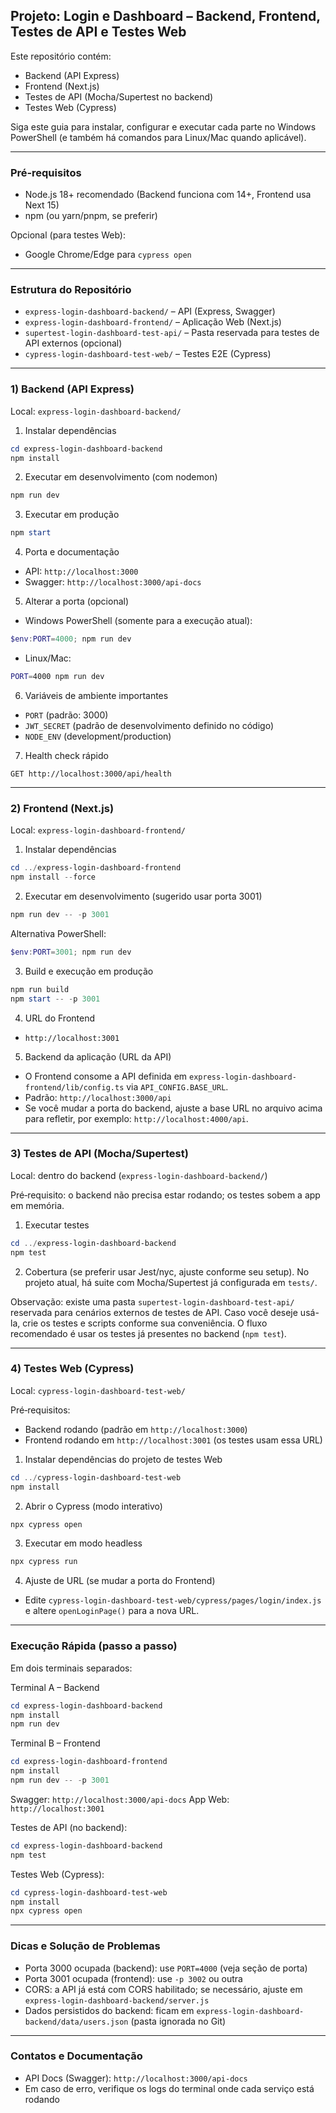 ## Projeto: Login e Dashboard – Backend, Frontend, Testes de API e Testes Web

Este repositório contém:
- Backend (API Express)
- Frontend (Next.js)
- Testes de API (Mocha/Supertest no backend)
- Testes Web (Cypress)

Siga este guia para instalar, configurar e executar cada parte no Windows PowerShell (e também há comandos para Linux/Mac quando aplicável).

---

### Pré‑requisitos
- Node.js 18+ recomendado (Backend funciona com 14+, Frontend usa Next 15)
- npm (ou yarn/pnpm, se preferir)

Opcional (para testes Web):
- Google Chrome/Edge para `cypress open`

---

### Estrutura do Repositório
- `express-login-dashboard-backend/` – API (Express, Swagger)
- `express-login-dashboard-frontend/` – Aplicação Web (Next.js)
- `supertest-login-dashboard-test-api/` – Pasta reservada para testes de API externos (opcional)
- `cypress-login-dashboard-test-web/` – Testes E2E (Cypress)

---

### 1) Backend (API Express)
Local: `express-login-dashboard-backend/`

1. Instalar dependências
```powershell
cd express-login-dashboard-backend
npm install
```

2. Executar em desenvolvimento (com nodemon)
```powershell
npm run dev
```

3. Executar em produção
```powershell
npm start
```

4. Porta e documentação
- API: `http://localhost:3000`
- Swagger: `http://localhost:3000/api-docs`

5. Alterar a porta (opcional)
- Windows PowerShell (somente para a execução atual):
```powershell
$env:PORT=4000; npm run dev
```
- Linux/Mac:
```bash
PORT=4000 npm run dev
```

6. Variáveis de ambiente importantes
- `PORT` (padrão: 3000)
- `JWT_SECRET` (padrão de desenvolvimento definido no código)
- `NODE_ENV` (development/production)

7. Health check rápido
```
GET http://localhost:3000/api/health
```

---

### 2) Frontend (Next.js)
Local: `express-login-dashboard-frontend/`

1. Instalar dependências
```powershell
cd ../express-login-dashboard-frontend
npm install --force
```

2. Executar em desenvolvimento (sugerido usar porta 3001)
```powershell
npm run dev -- -p 3001
```
Alternativa PowerShell:
```powershell
$env:PORT=3001; npm run dev
```

3. Build e execução em produção
```powershell
npm run build
npm start -- -p 3001
```

4. URL do Frontend
- `http://localhost:3001`

5. Backend da aplicação (URL da API)
- O Frontend consome a API definida em `express-login-dashboard-frontend/lib/config.ts` via `API_CONFIG.BASE_URL`.
- Padrão: `http://localhost:3000/api`
- Se você mudar a porta do backend, ajuste a base URL no arquivo acima para refletir, por exemplo: `http://localhost:4000/api`.

---

### 3) Testes de API (Mocha/Supertest)
Local: dentro do backend (`express-login-dashboard-backend/`)

Pré‑requisito: o backend não precisa estar rodando; os testes sobem a app em memória.

1. Executar testes
```powershell
cd ../express-login-dashboard-backend
npm test
```

2. Cobertura (se preferir usar Jest/nyc, ajuste conforme seu setup). No projeto atual, há suite com Mocha/Supertest já configurada em `tests/`.

Observação: existe uma pasta `supertest-login-dashboard-test-api/` reservada para cenários externos de testes de API. Caso você deseje usá-la, crie os testes e scripts conforme sua conveniência. O fluxo recomendado é usar os testes já presentes no backend (`npm test`).

---

### 4) Testes Web (Cypress)
Local: `cypress-login-dashboard-test-web/`

Pré‑requisitos:
- Backend rodando (padrão em `http://localhost:3000`)
- Frontend rodando em `http://localhost:3001` (os testes usam essa URL)

1. Instalar dependências do projeto de testes Web
```powershell
cd ../cypress-login-dashboard-test-web
npm install
```

2. Abrir o Cypress (modo interativo)
```powershell
npx cypress open
```

3. Executar em modo headless
```powershell
npx cypress run
```

4. Ajuste de URL (se mudar a porta do Frontend)
- Edite `cypress-login-dashboard-test-web/cypress/pages/login/index.js` e altere `openLoginPage()` para a nova URL.

---

### Execução Rápida (passo a passo)
Em dois terminais separados:

Terminal A – Backend
```powershell
cd express-login-dashboard-backend
npm install
npm run dev
```

Terminal B – Frontend
```powershell
cd express-login-dashboard-frontend
npm install
npm run dev -- -p 3001
```

Swagger: `http://localhost:3000/api-docs`
App Web: `http://localhost:3001`

Testes de API (no backend):
```powershell
cd express-login-dashboard-backend
npm test
```

Testes Web (Cypress):
```powershell
cd cypress-login-dashboard-test-web
npm install
npx cypress open
```

---

### Dicas e Solução de Problemas
- Porta 3000 ocupada (backend): use `PORT=4000` (veja seção de porta)
- Porta 3001 ocupada (frontend): use `-p 3002` ou outra
- CORS: a API já está com CORS habilitado; se necessário, ajuste em `express-login-dashboard-backend/server.js`
- Dados persistidos do backend: ficam em `express-login-dashboard-backend/data/users.json` (pasta ignorada no Git)

---

### Contatos e Documentação
- API Docs (Swagger): `http://localhost:3000/api-docs`
- Em caso de erro, verifique os logs do terminal onde cada serviço está rodando


